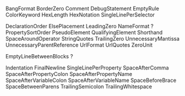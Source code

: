 BangFormat
BorderZero
Comment
DebugStatement
EmptyRule
ColorKeyword
HexLength
HexNotation
SingleLinePerSelector


DeclarationOrder
ElsePlacement
LeadingZero
NameFormat ?
PropertySortOrder
PseudoElement
QualifyingElement
Shorthand
SpaceAroundOperator
StringQuotes
TrailingZero
UnnecessaryMantissa
UnnecessaryParentReference
UrlFormat
UrlQuotes
ZeroUnit


EmptyLineBetweenBlocks ?

Indentation
FinalNewline
SingleLinePerProperty
SpaceAfterComma
SpaceAfterPropertyColon
SpaceAfterPropertyName
SpaceAfterVariableColon
SpaceAfterVariableName
SpaceBeforeBrace
SpaceBetweenParens
TrailingSemicolon
TrailingWhitespace